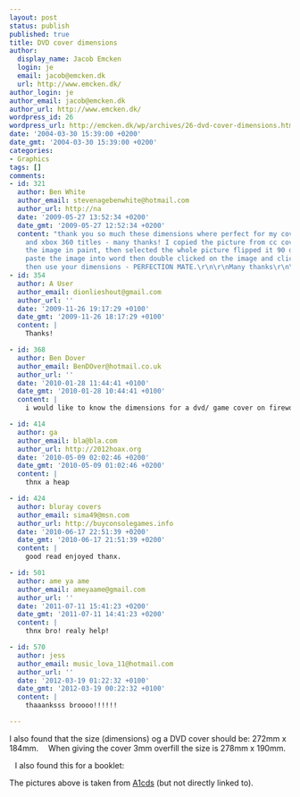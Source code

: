 ```yaml
---
layout: post
status: publish
published: true
title: DVD cover dimensions
author:
  display_name: Jacob Emcken
  login: je
  email: jacob@emcken.dk
  url: http://www.emcken.dk/
author_login: je
author_email: jacob@emcken.dk
author_url: http://www.emcken.dk/
wordpress_id: 26
wordpress_url: http://emcken.dk/wp/archives/26-dvd-cover-dimensions.html
date: '2004-03-30 15:39:00 +0200'
date_gmt: '2004-03-30 15:39:00 +0200'
categories:
- Graphics
tags: []
comments:
- id: 321
  author: Ben White
  author_email: stevenagebenwhite@hotmail.com
  author_url: http://na
  date: '2009-05-27 13:52:34 +0200'
  date_gmt: '2009-05-27 12:52:34 +0200'
  content: "thank you so much these dimensions where perfect for my covers for films
    and xbox 360 titles - many thanks! I copied the picture from cc covers then opened
    the image in paint, then selected the whole picture flipped it 90 degrees then
    paste the image into word then double clicked on the image and clicked on size
    then use your dimensions - PERFECTION MATE.\r\n\r\nMany thanks\r\n\r\nBen"
- id: 354
  author: A User
  author_email: dionlieshout@gmail.com
  author_url: ''
  date: '2009-11-26 19:17:29 +0100'
  date_gmt: '2009-11-26 18:17:29 +0100'
  content: |
    Thanks!

- id: 368
  author: Ben Dover
  author_email: BenDOver@hotmail.co.uk
  author_url: ''
  date: '2010-01-28 11:44:41 +0100'
  date_gmt: '2010-01-28 10:44:41 +0100'
  content: |
    i would like to know the dimensions for a dvd/ game cover on fireworks, thanks, Ben.

- id: 414
  author: ga
  author_email: bla@bla.com
  author_url: http://2012hoax.org
  date: '2010-05-09 02:02:46 +0200'
  date_gmt: '2010-05-09 01:02:46 +0200'
  content: |
    thnx a heap

- id: 424
  author: bluray covers
  author_email: sima49@msn.com
  author_url: http://buyconsolegames.info
  date: '2010-06-17 22:51:39 +0200'
  date_gmt: '2010-06-17 21:51:39 +0200'
  content: |
    good read enjoyed thanx.

- id: 501
  author: ame ya ame
  author_email: ameyaame@gmail.com
  author_url: ''
  date: '2011-07-11 15:41:23 +0200'
  date_gmt: '2011-07-11 14:41:23 +0200'
  content: |
    thnx bro! realy help!

- id: 570
  author: jess
  author_email: music_lova_11@hotmail.com
  author_url: ''
  date: '2012-03-19 01:22:32 +0100'
  date_gmt: '2012-03-19 00:22:32 +0100'
  content: |
    thaaanksss broooo!!!!!!

---
```

I also found that the size (dimensions) og a DVD cover should be: 272mm x 184mm.
<img style='border: 0px;margin:5px' src='/weblog/uploads/dvd_dimensions.png' alt='' />
When giving the cover 3mm overfill the size is 278mm x 190mm.

I also found this for a booklet:
<a href="/weblog/uploads/dvd_booklet.png"><img style='border: 0px;margin:5px;float: left;vertical-align: top' src='/weblog/uploads/dvd_booklet.thumb.png' alt='' /></a>

The pictures above is taken from <a href="http://www.a1cds.co.uk/">A1cds</a> (but not directly linked to).

